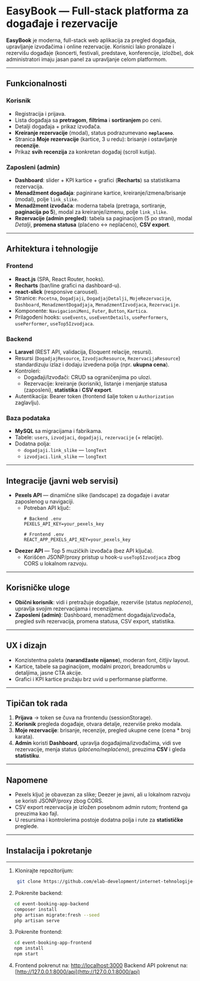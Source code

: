 # EasyBook — Full-stack platforma za događaje i rezervacije

**EasyBook** je moderna, full-stack web aplikacija za pregled događaja, upravljanje izvođačima i online rezervacije. Korisnici lako pronalaze i rezervišu događaje (koncerti, festivali, predstave, konferencije, izložbe), dok administratori imaju jasan panel za upravljanje celom platformom.

---

## Funkcionalnosti

### Korisnik
- Registracija i prijava.
- Lista događaja sa **pretragom**, **filtrima** i **sortiranjem** po ceni.
- Detalji događaja + prikaz izvođača.
- **Kreiranje rezervacije** (modal), status podrazumevano **`neplaceno`**.
- Stranica **Moje rezervacije** (kartice, 3 u redu): brisanje i ostavljanje **recenzije**.
- Prikaz **svih recenzija** za konkretan događaj (scroll kutija).

### Zaposleni (admin)
- **Dashboard**: slider + KPI kartice + grafici (**Recharts**) sa statistikama rezervacija.
- **Menadžment događaja**: paginirane kartice, kreiranje/izmena/brisanje (modal), polje `link_slike`.
- **Menadžment izvođača**: moderna tabela (pretraga, sortiranje, **paginacija po 5**), modal za kreiranje/izmenu, polje `link_slike`.
- **Rezervacije (admin pregled)**: tabela sa paginacijom (5 po strani), modal *Detalji*, **promena statusa** (plaćeno ↔ neplaćeno), **CSV export**.

---

## Arhitektura i tehnologije

### Frontend
- **React.js** (SPA, React Router, hooks).
- **Recharts** (bar/line grafici na dashboard-u).
- **react-slick** (responsive carousel).
- Stranice: `Pocetna`, `Dogadjaji`, `DogadjajDetalji`, `MojeRezervacije`, `Dashboard`, `MenadzmentDogadjaja`, `MenadzmentIzvodjaca`, `Rezervacije`.
- Komponente: `NavigacioniMeni`, `Futer`, `Button`, `Kartica`.
- Prilagođeni hooks: `useEvents`, `useEventDetails`, `usePerformers`, `usePerformer`, `useTop5Izvodjaca`.

### Backend
- **Laravel** (REST API, validacija, Eloquent relacije, resursi).
- Resursi (`DogadjajResource`, `IzvodjacResource`, `RezervacijaResource`) standardizuju izlaz i dodaju izvedena polja (npr. **ukupna cena**).
- Kontroleri:
  - Događaji/Izvođači: CRUD sa ograničenjima po ulozi.
  - Rezervacije: kreiranje (korisnik), listanje i menjanje statusa (zaposleni), **statistika** i **CSV export**.
- Autentikacija: Bearer token (frontend šalje token u `Authorization` zaglavlju).

### Baza podataka
- **MySQL** sa migracijama i fabrikama.
- Tabele: `users`, `izvodjaci`, `dogadjaji`, `rezervacije` (+ relacije).
- Dodatna polja:
  - `dogadjaji.link_slike` — `longText`
  - `izvodjaci.link_slike` — `longText`

---

## Integracije (javni web servisi)
- **Pexels API** — dinamične slike (landscape) za događaje i avatar zaposlenog u navigaciji.
  - Potreban API ključ:
    ```env
    # Backend .env
    PEXELS_API_KEY=your_pexels_key

    # Frontend .env
    REACT_APP_PEXELS_API_KEY=your_pexels_key
    ```
- **Deezer API** — Top 5 muzičkih izvođača (bez API ključa). 
  - Korišćen JSONP/proxy pristup u hook-u `useTop5Izvodjaca` zbog CORS u lokalnom razvoju.

---

## Korisničke uloge
- **Obični korisnik**: vidi i pretražuje događaje, rezerviše (status *neplaćeno*), upravlja svojim rezervacijama i recenzijama.
- **Zaposleni (admin)**: Dashboard, menadžment događaja/izvođača, pregled svih rezervacija, promena statusa, CSV export, statistika.

---

## UX i dizajn
- Konzistentna paleta (**narandžaste nijanse**), moderan font, čitljiv layout.
- Kartice, tabele sa paginacijom, modalni prozori, breadcrumbs u detaljima, jasne CTA akcije.
- Grafici i KPI kartice pružaju brz uvid u performanse platforme.

---

## Tipičan tok rada
1. **Prijava** → token se čuva na frontendu (sessionStorage).
2. **Korisnik** pregleda događaje, otvara detalje, rezerviše preko modala.
3. **Moje rezervacije**: brisanje, recenzije, pregled ukupne cene (cena * broj karata).
4. **Admin** koristi **Dashboard**, upravlja događajima/izvođačima, vidi sve rezervacije, menja status (*plaćeno/neplaćeno*), preuzima **CSV** i gleda **statistiku**.

---

## Napomene
- Pexels ključ je obavezan za slike; Deezer je javni, ali u lokalnom razvoju se koristi JSONP/proxy zbog CORS.
- CSV export rezervacija je izložen posebnom admin rutom; frontend ga preuzima kao fajl.
- U resursima i kontrolerima postoje dodatna polja i rute za **statističke** preglede.

---

## Instalacija i pokretanje
---------------------------

1. Klonirajte repozitorijum:
```bash
    git clone https://github.com/elab-development/internet-tehnologije-2024-projekat-eventbookingapp_20221033_20200487.git
```
2. Pokrenite backend:
```bash
   cd event-booking-app-backend
   composer install
   php artisan migrate:fresh --seed
   php artisan serve
```
    
3. Pokrenite frontend:
```bash
   cd event-booking-app-frontend
   npm install
   npm start
```
    
4.  Frontend pokrenut na: [http://localhost:3000](http://localhost:3000) Backend API pokrenut na: [http://127.0.0.1:8000/api](http://127.0.0.1:8000/api)